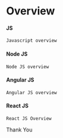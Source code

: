 # Overview

#### JS
```
Javascript overview
```
#### Node JS
```
Node JS overview
```

#### Angular JS
```
Angular JS overview
```

#### React JS
```
React JS Overview
```

Thank You
